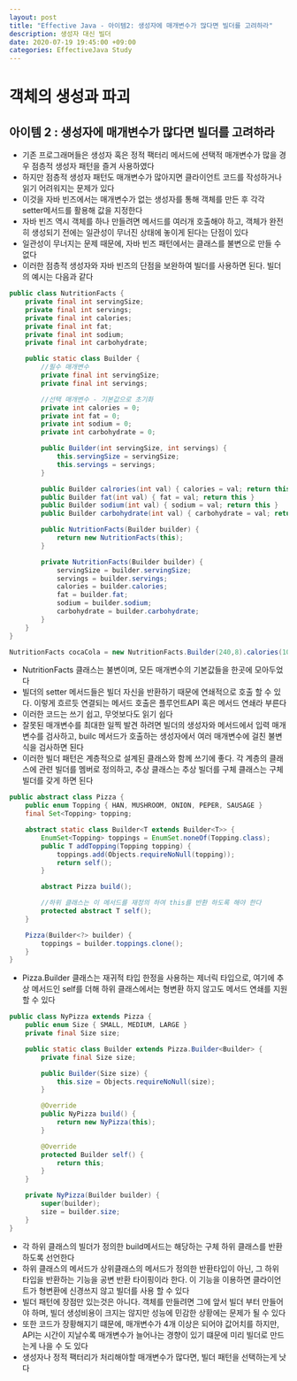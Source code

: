 ```yaml
---
layout: post
title: "Effective Java - 아이템2: 생성자에 매개변수가 많다면 빌더를 고려하라"
description: 생성자 대신 빌더
date: 2020-07-19 19:45:00 +09:00
categories: EffectiveJava Study
---
```



# 객체의 생성과 파괴

## 아이템 2 : 생성자에 매개변수가 많다면 빌더를 고려하라

- 기존 프로그래머들은 생성자 혹은 정적 팩터리 메서드에 션택적 매개변수가 많을 경우 점층적 생성자 패턴을 즐겨 사용하였다
- 하지만 점층적 생성자 패턴도 매개변수가 많아지면 클라이언트 코드를 작성하거나 읽기 어려워지는 문제가 있다
- 이것을 자바 빈즈에서는 매개변수가 없는 생성자를 통해 객체를 만든 후 각각 setter메서드를 활용해 값을 지정한다
- 자바 빈즈 역시 객체를 하나 만들려면 메서드를 여러개 호출해야 하고, 객체가 완전히 생성되기 전에는 일관성이 무너진 상태에 놓이게 된다는 단점이 있다
- 일관성이 무너지는 문제 때문에, 자바 빈즈 패턴에서는 클래스를 불변으로 만들 수 없다
- 이러한 점층적 생성자와 자바 빈즈의 단점을 보완하여 빌더를 사용하면 된다. 빌더의 예시는 다음과 같다

```java
public class NutritionFacts {
    private final int servingSize;
    private final int servings;
    private final int calories;
    private final int fat;
    private final int sodium;
    private final int carbohydrate;

    public static class Builder {
        //필수 매개변수
        private final int servingSize;
        private final int servings;

        //선택 매개변수 - 기본값으로 초기화
        private int calories = 0;
        private int fat = 0;
        private int sodium = 0;
        private int carbohydrate = 0;

        public Builder(int servingSize, int servings) {
            this.servingSize = servingSize;
            this.servings = servings;
        }

        public Builder calrories(int val) { calories = val; return this }
        public Builder fat(int val) { fat = val; return this }
        public Builder sodium(int val) { sodium = val; return this }
        public Builder carbohydrate(int val) { carbohydrate = val; return this }

        public NutritionFacts(Builder builder) {
            return new NutritionFacts(this);
        }

        private NutritionFacts(Builder builder) {
            servingSize = builder.servingSize;
            servings = builder.servings;
            calories = builder.calories;
            fat = builder.fat;
            sodium = builder.sodium;
            carbohydrate = builder.carbohydrate;
        }
    }
}

NutritionFacts cocaCola = new NutritionFacts.Builder(240,8).calories(100).sodium(35).carbohydrate(27).build();
```

- NutritionFacts 클래스는 불변이며, 모든 매개변수의 기본값들을 한곳에 모아두었다
- 빌더의 setter 메서드들은 빌더 자신을 반환하기 때문에 연쇄적으로 호출 할 수 있다. 이렇게 흐르듯 연결되는 메서드 호출은 플루언트API 혹은 메서드 연쇄라 부른다
- 이러한 코드는 쓰기 쉽고, 무엇보다도 읽기 쉽다
- 잘못된 매개변수를 최대한 일찍 발견 하려면 빌더의 생성자와 메서드에서 입력 매개변수를 검사하고, builc 메서드가 호출하는 생성자에서 여러 매개변수에 걸친 불변식을 검사하면 된다
- 이러한 빌더 패턴은 계층적으로 설계된 클래스와 함께 쓰기에 좋다. 각 계층의 클래스에 관련 빌더를 멤버로 정의하고, 추상 클래스는 추상 빌더를 구체 클래스는 구체 빌더를 갖게 하면 된다

```java
public abstract class Pizza {
    public enum Topping { HAN, MUSHROOM, ONION, PEPER, SAUSAGE }
    final Set<Topping> topping;

    abstract static class Builder<T extends Builder<T>> {
        EnumSet<Topping> toppings = EnumSet.noneOf(Topping.class);
        public T addTopping(Topping topping) {
            toppings.add(Objects.requireNoNull(topping));
            return self();
        }

        abstract Pizza build();

        //하위 클래스는 이 메서드를 재정의 하여 this를 반환 하도록 해야 한다
        protected abstract T self();
    }

    Pizza(Builder<?> builder) {
        toppings = builder.toppings.clone();
    }
}
```

- Pizza.Builder 클래스는 재귀적 타입 한정을 사용하는 제너릭 타입으로, 여기에 추상 메서드인 self를 더해 하위 클래스에서는 형변환 하지 않고도 메서드 연쇄를 지원 할 수 있다

```java
public class NyPizza extends Pizza {
    public enum Size { SMALL, MEDIUM, LARGE }
    private final Size size;

    public static class Builder extends Pizza.Builder<Builder> {
        private final Size size;

        public Builder(Size size) {
            this.size = Objects.requireNoNull(size);
        }

        @Override
        public NyPizza build() {
            return new NyPizza(this);
        }

        @Override
        protected Builder self() {
            return this;
        }
    }

    private NyPizza(Builder builder) {
        super(builder);
        size = builder.size;
    }
}
```

- 각 하위 클래스의 빌더가 정의한 build메서드는 해당하는 구체 하위 클래스를 반환 하도록 선언한다
- 하위 클래스의 메서드가 상위클래스의 메서드가 정의한 반환타입이 아닌, 그 하위 타입을 반환하는 기능을 공변 반환 타이핑이라 한다. 이 기능을 이용하면 클라이언트가 형변환에 신경쓰지 않고 빌더를 사용 할 수 있다
- 빌더 패턴에 장점만 있는것은 아니다. 객체를 만들려면 그에 앞서 빌더 부터 만들어야 하며, 빌더 생성비용이 크지는 않지만 성능에 민감한 상황에는 문제가 될 수 있다
- 또한 코드가 장황해지기 떄문에, 매개변수가 4개 이상은 되어야 값어치를 하지만, API는 시간이 지날수록 매개변수가 늘어나는 경향이 있기 떄문에 미리 빌더로 만드는게 나을 수 도 있다
- 생성자나 정적 팩터리가 처리해야할 매개변수가 많다면, 빌더 패턴을 선택하는게 낫다